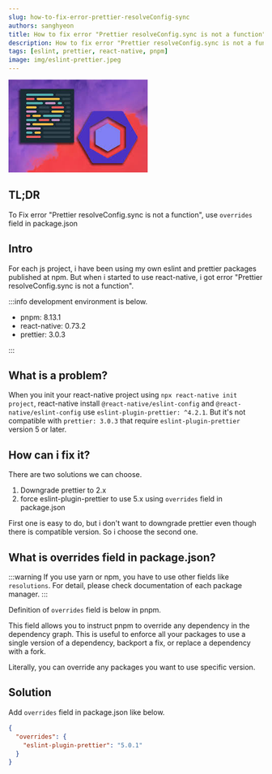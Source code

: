 ```yaml
---
slug: how-to-fix-error-prettier-resolveConfig-sync
authors: sanghyeon
title: How to fix error "Prettier resolveConfig.sync is not a function"
description: How to fix error "Prettier resolveConfig.sync is not a function"
tags: [eslint, prettier, react-native, pnpm]
image: img/eslint-prettier.jpeg
---
```


![Prettier resolveConfig.sync is not a function](../static/img/eslint-prettier.jpeg)

## TL;DR

To Fix error "Prettier resolveConfig.sync is not a function", use `overrides` field in package.json

<!--truncate-->

## Intro

For each js project, i have been using my own eslint and prettier packages published at npm.
But when i started to use react-native, i got error "Prettier resolveConfig.sync is not a function".

:::info
development environment is below.

- pnpm: 8.13.1
- react-native: 0.73.2
- prettier: 3.0.3

:::


## What is a problem?

When you init your react-native project using `npx react-native init project`, react-native install `@react-native/eslint-config` and `@react-native/eslint-config` use `eslint-plugin-prettier: ^4.2.1`.
But it's not compatible with `prettier: 3.0.3` that require `eslint-plugin-prettier` version 5 or later.

## How can i fix it?

There are two solutions we can choose.

1. Downgrade prettier to 2.x
2. force eslint-plugin-prettier to use 5.x using `overrides` field in package.json

First one is easy to do, but i don't want to downgrade prettier even though there is compatible version.
So i choose the second one.

## What is overrides field in package.json?

:::warning
If you use yarn or npm, you have to use other fields like `resolutions`.
For detail, please check documentation of each package manager.
:::

Definition of `overrides` field is below in pnpm.

This field allows you to instruct pnpm to override any dependency in the dependency graph.
This is useful to enforce all your packages to use a single version of a dependency, backport a fix, or replace a dependency with a fork.

Literally, you can override any packages you want to use specific version.

## Solution

Add `overrides` field in package.json like below.

```json
{
  "overrides": {
    "eslint-plugin-prettier": "5.0.1"
  }
}
```

